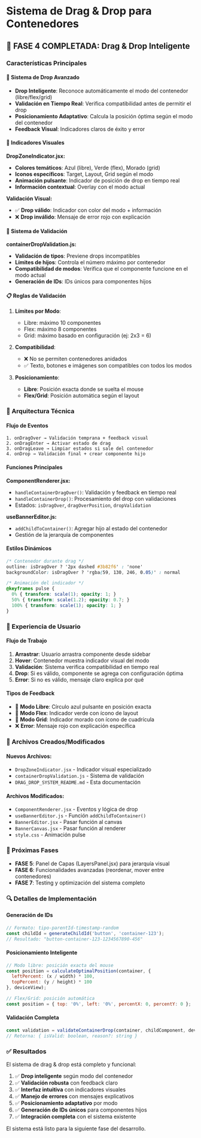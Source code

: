 # Sistema de Drag & Drop para Contenedores

## 🎯 FASE 4 COMPLETADA: Drag & Drop Inteligente

### Características Principales

#### 🚀 **Sistema de Drop Avanzado**
- **Drop Inteligente**: Reconoce automáticamente el modo del contenedor (libre/flex/grid)
- **Validación en Tiempo Real**: Verifica compatibilidad antes de permitir el drop
- **Posicionamiento Adaptativo**: Calcula la posición óptima según el modo del contenedor
- **Feedback Visual**: Indicadores claros de éxito y error

#### 🎨 **Indicadores Visuales**

**DropZoneIndicator.jsx:**
- **Colores temáticos**: Azul (libre), Verde (flex), Morado (grid)
- **Iconos específicos**: Target, Layout, Grid según el modo
- **Animación pulsante**: Indicador de posición de drop en tiempo real
- **Información contextual**: Overlay con el modo actual

**Validación Visual:**
- ✅ **Drop válido**: Indicador con color del modo + información
- ❌ **Drop inválido**: Mensaje de error rojo con explicación

#### 🔧 **Sistema de Validación**

**containerDropValidation.js:**
- **Validación de tipos**: Previene drops incompatibles
- **Límites de hijos**: Controla el número máximo por contenedor
- **Compatibilidad de modos**: Verifica que el componente funcione en el modo actual
- **Generación de IDs**: IDs únicos para componentes hijos

#### 📋 **Reglas de Validación**

1. **Límites por Modo**:
   - Libre: máximo 10 componentes
   - Flex: máximo 8 componentes  
   - Grid: máximo basado en configuración (ej: 2x3 = 6)

2. **Compatibilidad**:
   - ❌ No se permiten contenedores anidados
   - ✅ Texto, botones e imágenes son compatibles con todos los modos

3. **Posicionamiento**:
   - **Libre**: Posición exacta donde se suelta el mouse
   - **Flex/Grid**: Posición automática según el layout

### 🔧 Arquitectura Técnica

#### **Flujo de Eventos**
```
1. onDragOver → Validación temprana + feedback visual
2. onDragEnter → Activar estado de drag
3. onDragLeave → Limpiar estados si sale del contenedor  
4. onDrop → Validación final + crear componente hijo
```

#### **Funciones Principales**

**ComponentRenderer.jsx:**
- `handleContainerDragOver()`: Validación y feedback en tiempo real
- `handleContainerDrop()`: Procesamiento del drop con validaciones
- Estados: `isDragOver`, `dragOverPosition`, `dropValidation`

**useBannerEditor.js:**
- `addChildToContainer()`: Agregar hijo al estado del contenedor
- Gestión de la jerarquía de componentes

#### **Estilos Dinámicos**
```css
/* Contenedor durante drag */
outline: isDragOver ? '2px dashed #3b82f6' : 'none'
backgroundColor: isDragOver ? 'rgba(59, 130, 246, 0.05)' : normal

/* Animación del indicador */
@keyframes pulse {
  0% { transform: scale(1); opacity: 1; }
  50% { transform: scale(1.2); opacity: 0.7; }
  100% { transform: scale(1); opacity: 1; }
}
```

### 🎯 Experiencia de Usuario

#### **Flujo de Trabajo**
1. **Arrastrar**: Usuario arrastra componente desde sidebar
2. **Hover**: Contenedor muestra indicador visual del modo
3. **Validación**: Sistema verifica compatibilidad en tiempo real
4. **Drop**: Si es válido, componente se agrega con configuración óptima
5. **Error**: Si no es válido, mensaje claro explica por qué

#### **Tipos de Feedback**
- 🎯 **Modo Libre**: Círculo azul pulsante en posición exacta
- 📐 **Modo Flex**: Indicador verde con ícono de layout
- 🔲 **Modo Grid**: Indicador morado con ícono de cuadrícula  
- ❌ **Error**: Mensaje rojo con explicación específica

### 📁 Archivos Creados/Modificados

#### **Nuevos Archivos:**
- `DropZoneIndicator.jsx` - Indicador visual especializado
- `containerDropValidation.js` - Sistema de validación
- `DRAG_DROP_SYSTEM_README.md` - Esta documentación

#### **Archivos Modificados:**
- `ComponentRenderer.jsx` - Eventos y lógica de drop
- `useBannerEditor.js` - Función `addChildToContainer()`
- `BannerEditor.jsx` - Pasar función al canvas
- `BannerCanvas.jsx` - Pasar función al renderer
- `style.css` - Animación pulse

### 🚀 Próximas Fases

- **FASE 5**: Panel de Capas (LayersPanel.jsx) para jerarquía visual
- **FASE 6**: Funcionalidades avanzadas (reordenar, mover entre contenedores)
- **FASE 7**: Testing y optimización del sistema completo

### 🔍 Detalles de Implementación

#### **Generación de IDs**
```javascript
// Formato: tipo-parentId-timestamp-random
const childId = generateChildId('button', 'container-123');
// Resultado: "button-container-123-1234567890-456"
```

#### **Posicionamiento Inteligente**
```javascript
// Modo libre: posición exacta del mouse
const position = calculateOptimalPosition(container, { 
  leftPercent: (x / width) * 100,
  topPercent: (y / height) * 100 
}, deviceView);

// Flex/Grid: posición automática
const position = { top: '0%', left: '0%', percentX: 0, percentY: 0 };
```

#### **Validación Completa**
```javascript
const validation = validateContainerDrop(container, childComponent, deviceView);
// Retorna: { isValid: boolean, reason?: string }
```

### ✅ Resultados

El sistema de drag & drop está completo y funcional:

1. ✅ **Drop inteligente** según modo del contenedor
2. ✅ **Validación robusta** con feedback claro
3. ✅ **Interfaz intuitiva** con indicadores visuales
4. ✅ **Manejo de errores** con mensajes explicativos
5. ✅ **Posicionamiento adaptativo** por modo
6. ✅ **Generación de IDs únicos** para componentes hijos
7. ✅ **Integración completa** con el sistema existente

El sistema está listo para la siguiente fase del desarrollo.
